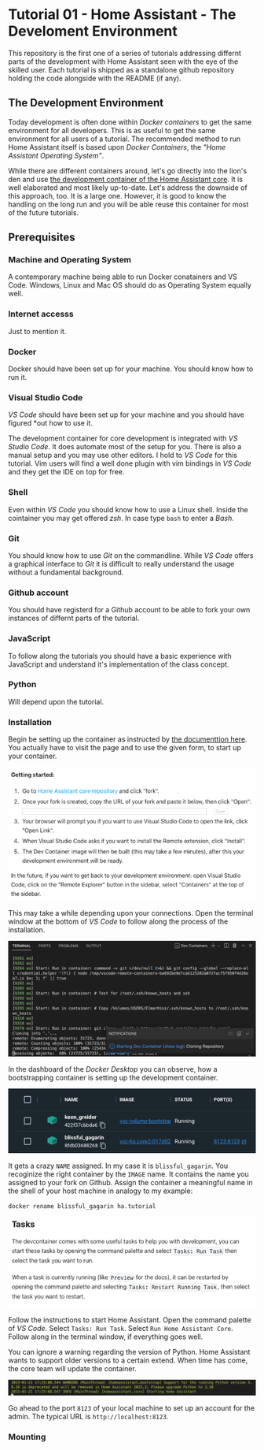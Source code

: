 # Tutorial 01 - Home Assistant - The Develoment Environment

This repository is the first one of a series of tutorials addressing differnt
parts of the development with Home Assistant seen with the eye of the skilled 
user. Each tutorial is shipped as a standalone github repository holding the
code alongside with the README (if any).

## The Development Environment

Today development is often done within *Docker containers* to get the same
environment for all developers. This is as useful to get the same environment for
all users of a tutorial. The recommended method to run Home Assistant itself is
based upon *Docker Containers*, the *"Home Assistant Operating System"*.

While there are different containers around, let's go directly into the lion's
den and use [the development container of the Home Assistant
core](https://github.com/home-assistant/core). It is well elaborated and most
likely up-to-date. Let's address the downside of this approach, too. It is a
large one. However, it is good to know the handling on the long run and you will
be able reuse this container for most of the future tutorials.

## Prerequisites

### Machine and Operating System

A contemporary machine being able to run Docker conatainers and VS Code.
Windows, Linux and Mac OS should do as Operating System equally well.

### Internet accesss

Just to mention it.

### Docker

Docker should have been set up for your machine. You should know how to run it.

### Visual Studio Code

*VS Code* should have been set up for your machine and you should have figured
*out how to use it.

The development container for core development is integrated with *VS Studio
Code*. It does automate most of the setup for you. There is also a manual setup
and you may use other editors. I hold to *VS Code* for this tutorial. Vim users
will find a well done plugin with vim bindings in *VS Code* and they get the IDE
on top for free.

### Shell

Even within *VS Code* you should know how to use a Linux shell. Inside the
cointainer you may get offered *zsh*. In case type `bash` to enter a *Bash*.

### Git

You should know how to use *Git* on the commandline. While *VS Code* offers a
graphical interface to *Git* it is difficult to really understand the usage
without a fundamental background.

### Github account

You should have registerd for a Github account to be able to fork your own
instances of differnt parts of the tutorial.

### JavaScript

To follow along the tutorials you should have a basic experience with JavaScript and understand it's implementation of the class concept.

### Python

Will depend upon the tutorial.

### Installation

Begin be setting up the container as instructed by [the documenttion
here](https://developers.home-assistant.io/docs/development_environment). You
actually have to visit the page and to use the given form, to start up your
container.

![instructions](img/instructions-for-dev-container.png)

This may take a while depending upon your connections. Open the terminal window at the bottom of *VS Code* to follow along the process of the installation.

![log of setup](img/process-of-container-setup.png)

In the dashboard of the *Docker Desktop* you can observe, how a bootstrapping container is setting up the development container.

![bootstrapping](img/bootstrapping.png)

It gets a crazy `NAME` assigned. In my case it is `blissful_gagarin`. You
recoginize the right container by the `IMAGE` name. It contains the name you
assigned to your fork on Github. Assign the container a meaningful name in the
shell of your host machine in analogy to my example:

```bash
docker rename blissful_gagarin ha.tutorial
```

![starting ha](img/starting-ha.png)

Follow the instructions to start Home Assistant. Open the command palette of *VS
Code*. Select `Tasks: Run Task`. Select `Run Home Assistant Core`. Follow along
in the terminal window, if everything goes well.

You can ignore a warning regarding the version of Python. Home Assistant wants
to support older versions to a certain extend. When time has come, the core team
will update the container.

![deprecation warnig](img/deprecation-waring.png)

Go ahead to the port `8123` of your local machine to set up an account for the admin. The typical URL is `http://localhost:8123`.

### Mounting
